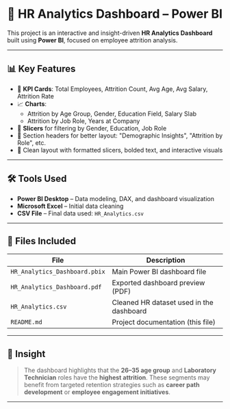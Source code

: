 
# 🧠 HR Analytics Dashboard – Power BI

This project is an interactive and insight-driven **HR Analytics Dashboard** built using **Power BI**, focused on employee attrition analysis.

---

## 📊 Key Features

- 📌 **KPI Cards**: Total Employees, Attrition Count, Avg Age, Avg Salary, Attrition Rate
- 📈 **Charts**:
  - Attrition by Age Group, Gender, Education Field, Salary Slab
  - Attrition by Job Role, Years at Company
- 🎯 **Slicers** for filtering by Gender, Education, Job Role
- 🧩 Section headers for better layout: "Demographic Insights", "Attrition by Role", etc.
- 📎 Clean layout with formatted slicers, bolded text, and interactive visuals

---

## 🛠 Tools Used

- **Power BI Desktop** – Data modeling, DAX, and dashboard visualization
- **Microsoft Excel** – Initial data cleaning
- **CSV File** – Final data used: `HR_Analytics.csv`

---

## 📁 Files Included

| File                      | Description                            |
|---------------------------|----------------------------------------|
| `HR_Analytics_Dashboard.pbix` | Main Power BI dashboard file           |
| `HR_Analytics_Dashboard.pdf`  | Exported dashboard preview (PDF)       |
| `HR_Analytics.csv`            | Cleaned HR dataset used in the dashboard |
| `README.md`                | Project documentation (this file)      |

---

## 📌 Insight

> The dashboard highlights that the **26–35 age group** and **Laboratory Technician** roles have the **highest attrition**. These segments may benefit from targeted retention strategies such as **career path development** or **employee engagement initiatives**.

---

